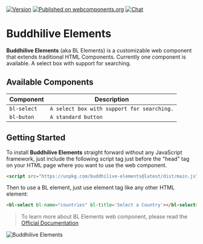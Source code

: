 [![Version](https://img.shields.io/npm/v/buddhilive-elements.svg)](https://www.npmjs.com/package/buddhilive-elements)
[![Published on webcomponents.org](https://img.shields.io/badge/webcomponents.org-published-blue.svg)](https://www.webcomponents.org/element/buddhilive-elements)
[![Chat](https://img.shields.io/discord/259087343246508035.svg)](https://discord.gg/5e8WrQH)


# Buddhilive Elements

**Buddhilive Elements** (aka BL Elements) is a customizable web component that extends traditional HTML Components. Currently one component is available. A select box with support for searching.

## Available Components

| Component    | Description                                     | 
| ------------ | ----------------------------------------------- |
| `bl-select`  | `A select box with support for searching.`      |
| `bl-buton`   | `A standard button`                             |

## Getting Started

To install **Buddhilive Elements** straight forward without any JavaScript framework, just include the following script tag just before the "head" tag on your HTML page where you want to use the web component.

```html
<script src="https://unpkg.com/buddhilive-elements@latest/dist/main.js"></script>
```

Then to use a BL element, just use element tag like any other HTML element:

```html
<bl-select bl-name="countries" bl-title='Select a Country'></bl-select>
```

> To learn more about BL Elements web component, please read the [Official Documentation](https://www.buddhilive.com/)


![Buddhilive Elements](https://www.buddhilive.com/wp-content/uploads/2019/06/cropped-buddhi_header-1.png)
